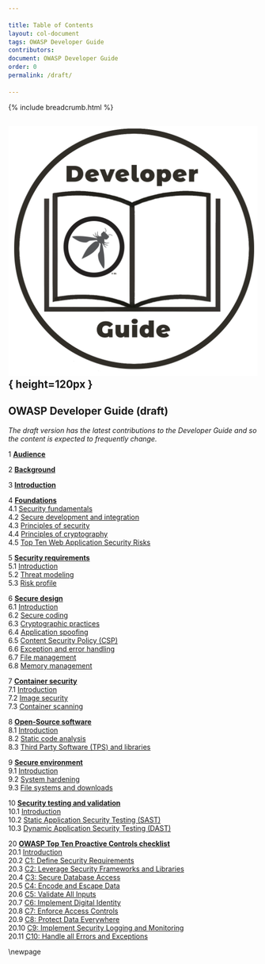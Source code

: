```yaml
---

title: Table of Contents
layout: col-document
tags: OWASP Developer Guide
contributors:
document: OWASP Developer Guide
order: 0
permalink: /draft/

---
```


{% include breadcrumb.html %}

## ![Developer Guide](../assets/images/dg_logo.png){ height=120px }

## OWASP Developer Guide (draft)

_The draft version has the latest contributions to the Developer Guide
and so the content is expected to frequently change._

1 **[Audience](#audience)**

2 **[Background](#background)**

3 **[Introduction](#introduction)**

4 **[Foundations](#foundations)**  
4.1 [Security fundamentals](#security-fundamentals)  
4.2 [Secure development and integration](#secure-development-and-integration)  
4.3 [Principles of security](#principles-of-security)  
4.4 [Principles of cryptography](#principles-of-cryptography)  
4.5 [Top Ten Web Application Security Risks](#top-ten-web-application-security-risks)  

5 **[Security requirements](#security-requirements)**  
5.1 [Introduction](#introduction-to-security-requirements)  
5.2 [Threat modeling](#threat-modeling)  
5.3 [Risk profile](#risk-profile)  

6 **[Secure design](#secure-design)**  
6.1 [Introduction](#introduction-to-secure-design)  
6.2 [Secure coding](#secure-coding)  
6.3 [Cryptographic practices](#cryptographic-practices)  
6.4 [Application spoofing](#application-spoofing)  
6.5 [Content Security Policy (CSP)](#content-security-policy)  
6.6 [Exception and error handling](#exception-and-error-handling)  
6.7 [File management](#file-management)  
6.8 [Memory management](#memory-management)  

7 **[Container security](#container-security)**  
7.1 [Introduction](#introduction-to-container-security)  
7.2 [Image security](#image-security)  
7.3 [Container scanning](#container-scanning)  

8 **[Open-Source software](#open-source-software)**  
8.1 [Introduction](#introduction-to-open-source-software)  
8.2 [Static code analysis](#static-code-analysis)  
8.3 [Third Party Software (TPS) and libraries](#third-party-software-and-libraries)  

9 **[Secure environment](#secure-environment)**  
9.1 [Introduction](#introduction-to-secure-environment)  
9.2 [System hardening](#system-hardening)  
9.3 [File systems and downloads](#file-systems-and-downloads)  

10 **[Security testing and validation](#security-testing-and-validation)**  
10.1 [Introduction](#introduction-to-security-testing-and-validation)  
10.2 [Static Application Security Testing (SAST)](#static-application-security-testing)  
10.3 [Dynamic Application Security Testing (DAST)](#dynamic-application-security-testing)  

20 **[OWASP Top Ten Proactive Controls checklist](#owasp-top-ten-proactive-controls-checklist)**  
20.1 [Introduction](#owasp-top-ten-proactive-controls-introduction)  
20.2 [C1: Define Security Requirements](#c1-define-security-requirements)  
20.3 [C2: Leverage Security Frameworks and Libraries](#c2-leverage-security-frameworks-and-libraries)  
20.4 [C3: Secure Database Access](#c3-secure-database-access)  
20.5 [C4: Encode and Escape Data](#c4-encode-and-escape-data)  
20.6 [C5: Validate All Inputs](#c5-validate-all-inputs)  
20.7 [C6: Implement Digital Identity](#c6-implement-digital-identity)  
20.8 [C7: Enforce Access Controls](#c7-enforce-access-controls)  
20.9 [C8: Protect Data Everywhere](#c8-protect-data-everywhere)  
20.10 [C9: Implement Security Logging and Monitoring](#c9-implement-security-logging-and-monitoring)  
20.11 [C10: Handle all Errors and Exceptions](#c10-handle-all-errors-and-exceptions)  

\newpage
